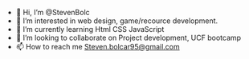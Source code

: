- 👋 Hi, I’m @StevenBolc
- 👀 I’m interested in web design, game/recource development.
- 🌱 I’m currently learning Html CSS JavaScript
- 💞️ I’m looking to collaborate on Project development, UCF bootcamp
- 📫 How to reach me Steven.bolcar95@gmail.com

<!---
StevenBolc/StevenBolc is a ✨ special ✨ repository because its `README.md` (this file) appears on your GitHub profile.
You can click the Preview link to take a look at your changes.
--->
